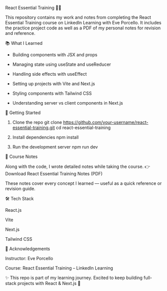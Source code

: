 React Essential Training 🧑‍💻

This repository contains my work and notes from completing the React Essential Training course on LinkedIn Learning with Eve Porcello.
It includes the practice project code as well as a PDF of my personal notes for revision and reference.

📚 What I Learned

 - Building components with JSX and props

 - Managing state using useState and useReducer

 - Handling side effects with useEffect

 - Setting up projects with Vite and Next.js

 - Styling components with Tailwind CSS

 - Understanding server vs client components in Next.js

🚀 Getting Started
1. Clone the repo
git clone https://github.com/your-username/react-essential-training.git
cd react-essential-training

2. Install dependencies
npm install

3. Run the development server
npm run dev


📑 Course Notes

Along with the code, I wrote detailed notes while taking the course.
👉 Download React Essential Training Notes (PDF)

These notes cover every concept I learned — useful as a quick reference or revision guide.

🛠️ Tech Stack

React.js

Vite

Next.js

Tailwind CSS


🙌 Acknowledgements

Instructor: Eve Porcello

Course: React Essential Training – LinkedIn Learning

✨ This repo is part of my learning journey. Excited to keep building full-stack projects with React & Next.js 🚀
